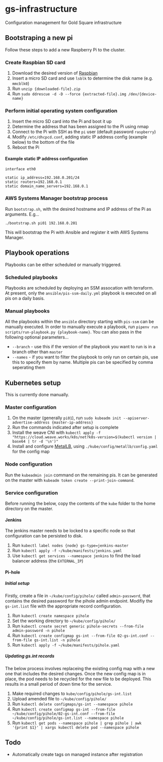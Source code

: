 # gs-infrastructure
Configuration management for Gold Square infrastructure

## Bootstraping a new pi

Follow these steps to add a new Raspberry Pi to the cluster.

### Create Raspbian SD card

1. Download the desired version of [Raspbian](https://www.raspberrypi.org/downloads/raspbian/)
1. Insert a micro SD card and use `lsblk` to determine the disk name (e.g. `mmcblk0`)
1. Run `unzip {downloaded-file}.zip`
1. Run `sudo ddrescue -d -D --force {extracted-file}.img /dev/{device-name}`

### Perform initial operating system configuration

1. Insert the micro SD card into the Pi and boot it up
1. Determine the address that has been assigned to the Pi using nmap
1. Connect to the Pi with SSH as the `pi` user (default password `raspberry`)
1. Modify `/etc/dhcpcd.conf`, adding static IP address config (example below) to the bottom of the file
1. Reboot the Pi

#### Example static IP address configuration

```
interface eth0

static ip_address=192.168.0.201/24
static routers=192.168.0.1
static domain_name_servers=192.168.0.1
```

### AWS Systems Manager bootstrap process

Run `bootstrap.sh`, with the desired hostname and IP address of the Pi as arguments. E.g...

```
./bootstrap.sh pi01 192.168.0.201
```

This will bootstrap the Pi with Ansible and register it with AWS Systems Manager.

## Playbook operations

Playbooks can be either scheduled or manually triggered.

### Scheduled playbooks

Playbooks are scheduled by deploying an SSM assocation with terraform. At present, only the `ansible/pis-ssm-daily.yml` playbook is executed on all pis on a daily basis.

### Manual playbooks

All the playbooks within the `ansible` directory starting with `pis-ssm` can be manually executed. In order to manually execute a playbook, run `pipenv run scripts/run-playbook.py {playbook-name}`. You can also pass in the following optional parameters...

* `--branch` - use this if the version of the playbook you want to run is in a branch other than `master`
* `--names` - if you want to filter the playbook to only run on certain pis, use this to specify them by name. Multiple pis can be specified by comma seperating them

## Kubernetes setup

This is currently done manually.

### Master configuration

1. On the master (generally `pi01`), run `sudo kubeadm init --apiserver-advertise-address {master-ip-address}`
1. Run the commands indicated after setup is complete
1. Install the weave CNI with `kubectl apply -f "https://cloud.weave.works/k8s/net?k8s-version=$(kubectl version | base64 | tr -d '\n')"`
1. Install and configure [MetalLB](https://metallb.universe.tf/tutorial/layer2/), using `./kube/config/metallb/config.yaml` for the config map

### Node configuration

Run the `kubeadmin join` command on the remaining pis. It can be generated on the master with `kubeadm token create --print-join-command`.

### Service configuration

Before running the below, copy the contents of the `kube` folder to the home directory on the master.

#### Jenkins

The jenkins master needs to be locked to a specific node so that configuration can be persisted to disk. 

1. Run `kubectl label nodes {node} gs-type=jenkins-master`
1. Run `kubectl apply -f ~/kube/manifests/jenkins.yaml`
1. Use `kubectl get services --namespace jenkins` to find the load balancer address (the `EXTERNAL_IP`)

#### Pi-hole

##### Initial setup

Firstly, create a file in `~/kube/config/pihole/` called `admin-password`, that contains the desired password for the pihole admin endpoint. Modifiy the `gs-int.list` file with the appropriate record configuration.

1. Run `kubectl create namespace pihole`
1. Set the working directory to `~/kube/config/pihole/`
1. Run `kubectl create secret generic pihole-secrets --from-file admin-password -n pihole`
1. Run `kubectl create configmap gs-int --from-file 02-gs-int.conf --from-file gs-int.list -n pihole`
1. Run `kubectl apply -f ~/kube/manifests/pihole.yaml`

##### Updating gs.int records

The below process involves replaceing the existing config map with a new one that includes the desired changes. Once the new config map is in place, the pod needs to be recycled for the new file to be deployed. This results in a small period of down time for the service.

1. Make required changes to `kube/config/pihole/gs-int.list`
1. Upload amended file to `~/kube/config/pihole/`
1. Run `kubectl delete configmaps/gs-int --namespace pihole`
1. Run `kubectl create configmap gs-int --from-file ~/kube/config/pihole/02-gs-int.conf --from-file ~/kube/config/pihole/gs-int.list --namespace pihole`
1. Run `kubectl get pods --namespace pihole | grep pihole | awk '{print $1}' | xargs kubectl delete pod --namespace pihole`

## Todo

* Automatically create tags on managed instance after registration
